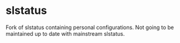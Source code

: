 # slstatus
Fork of slstatus containing personal configurations. Not going to be maintained up to date with mainstream slstatus.

